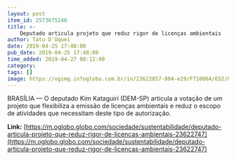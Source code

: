 ```yaml
---
layout: post
item_id: 2573675246
title: >-
    Deputado articula projeto que reduz rigor de licenças ambientais
author: Tatu D'Oquei
date: 2019-04-25 17:48:00
pub_date: 2019-04-25 17:48:00
time_added: 2019-04-27 08:12:40
category: 
tags: []
image: https://ogimg.infoglobo.com.br/in/23622857-804-e29/FT1086A/652/81017784_PA-Brasilia-BSB-05-02-2019-Dep-Kim-KataguiriPlenario-da-camara.-Foto-Flickr.jpg
---
```


BRASÍLIA — O deputado Kim Kataguiri (DEM-SP) articula a votação de um projeto que flexibiliza a emissão de licenças ambientais e reduz o escopo de atividades que necessitam deste tipo de autorização.

**Link:** [https://m.oglobo.globo.com/sociedade/sustentabilidade/deputado-articula-projeto-que-reduz-rigor-de-licencas-ambientais-23622747](https://m.oglobo.globo.com/sociedade/sustentabilidade/deputado-articula-projeto-que-reduz-rigor-de-licencas-ambientais-23622747)

